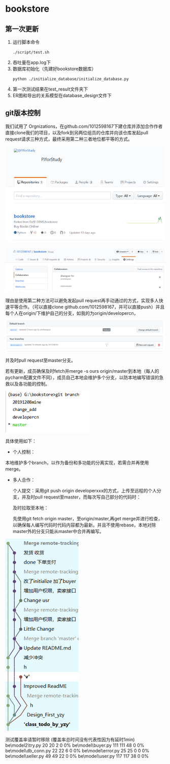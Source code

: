 # bookstore
## 第一次更新
1. 运行脚本命令
   ```
   ./script/test.sh
   ```
2. 吞吐量在app.log下
3. 数据库初始化（先建好bookstore数据库）
   ```
   python ./initialize_database/initialize_database.py
   ```
4. 第一次测试结果在test_result文件夹下
5. ER图和导出的关系模型在database_design文件下

## git版本控制
我们试用了 Orgnizations，在github.com/1012598167下建仓库并添加合作作者直接clone我们的项目，以及fork到另两位组员的仓库并向该仓库发起pull request请求三种方式，最终采用第二种三者地位都平等的方式。

![image-20191214224431689](README.assets/image-20191214224431689.png)

![image-20191214224628115](README.assets/image-20191214224628115.png)

理由是使用第二种方法可以避免发起pull request再手动通过的方式，实现多人快速平等合作。（可以直接clone github.com/1012598167，并可以直接push）并且每个人在origin/下维护自己的分支，如我的为origin/developercn，

![image-20191215123707874](README.assets/image-20191215123707874.png)

并及时pull request至master分支。

若有更新，成员确保及时fetch并merge -s ours origin/master到本地（每人的pycharm配置文件不同），成员自己本地会维护多个分支，以防本地编写错误的急救以及各功能的控制。

![image-20191214225745199](README.assets/image-20191214225745199.png)

具体使用如下：

- 个人控制：

本地维护多个branch，以作为备份和多功能的分离实现，若需合并再使用merge。

- 多人合作：

  个人提交：采用git push origin developerxxx的方式，上传至远程的个人分支，并及时pull request至master，而每次写自己部分的代码时：

  及时拉取至本地：

  先使用git fetch origin master，至origin/master,再get merge并进行检查，以确保每人编写代码时代码内容都为最新。并且不使用rebase，本地对除master外的分支只能从master中合并再编写。

![image-20191214231256923](README.assets/image-20191214231256923.png)

测试覆盖率请暂时移除 (覆盖率总时间没有代表性因为有延时1min) 
be\model2\try.py                     20     20      2      0     0%
be\model\buyer.py                   111    111     48      0     0%
be\model\db_conn.py                  22     22      6      0     0%
be\model\error.py                    25     25      0      0     0%
be\model\seller.py                   49     49     22      0     0%
be\model\user.py                    117    117     38      0     0%

